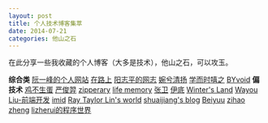 ```yaml
---
layout: post
title: 个人技术博客集萃
date: 2014-07-21
categories: 他山之石
---
```

在此分享一些我收藏的个人博客（大多是技术），他山之石，可以攻玉。
<!--more-->
**综合类**
[阮一峰的个人网站](http://www.ruanyifeng.com/home.html)
[在路上](http://www.crifan.com/)
[阳志平的网志](http://www.yangzhiping.com/)
[婉兮清扬](http://www.qyjohn.net/)
[学而时嘻之](http://www.geekonomics10000.com/)
[BYvoid](https://www.byvoid.com/)
**偏技术**
[鸡不生蛋](http://jibushengdan.tk/)
[严俊羿](http://yanjunyi.com/)
[zipperary](http://zipperary.com/)
[life memory](http://miantiao.me/)
[张卫](http://zhangweide.cn/)
[伊底](http://yediot.me/)
[Winter's Land](http://www.winterland.me/)
[Wayou Liu-前端开发](http://wayou.github.io/)
[imid](http://imid.me/)
[Ray Taylor Lin's world](http://raytaylorlin.com/)
[shuaijiang's blog](http://shuaijiang.github.io/)
[Beiyuu](http://beiyuu.com/)
[zihao zheng](http://zihaolucky.github.io/)
[lizherui的程序世界](http://www.lizherui.com/)
